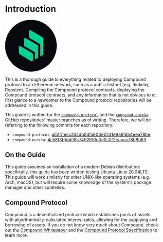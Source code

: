 # Introduction

![Compound Logo](./img/compound-comp-logo.png)

This is a thorough guide to everything related to deploying Compound protocol to an Ethereum network, such as a public testnet (e.g. Rinkeby, Ropsten). Compiling the Compound protocol contracts, deploying the Compound protocol contracts, and any information that is not obvious to at first glance to a newcomer to the Compound protocol repositories will be addressed in this guide.

This guide is written for the [`compound-protocol`](https://github.com/compound-finance/compound-protocol) and the [`compound-eureka`](https://github.com/compound-finance/compound-eureka) GitHub repositories' master branches as of writing. Therefore, we will be referring to the following commits for each repository:
  * `compound-protocol`: [a6251ecc30adb8dfa904e2231e9a9fdb4eea78be](https://github.com/compound-finance/compound-protocol/tree/a6251ecc30adb8dfa904e2231e9a9fdb4eea78be)
  * `compound-eureka`: [4c58f3bfdd08c74926f0c0e0c0f2eabac78b8b83](https://github.com/compound-finance/compound-eureka/tree/4c58f3bfdd08c74926f0c0e0c0f2eabac78b8b83)

## On the Guide

This guide assumes an installation of a modern Debian distribution: specifically, this guide has been written testing Ubuntu Linux 20.04LTS. This guide will work similarly for other UNIX-like operating systems (e.g. Arch, macOS), but will require some knowledge of the system's package manager and other subtleties.

## Compound Protocol

Compound is a decentralized protocol which establishes pools of assets with algorithmically-calculated interest rates, allowing for the supplying and borrowing of assets. If you do not know very much about Compound, check out the [Compound Whitepaper](https://compound.finance/documents/Compound.Whitepaper.pdf) and the [Compound Protocol Specification](https://github.com/compound-finance/compound-protocol/tree/master/docs/CompoundProtocol.pdf) to learn more.



